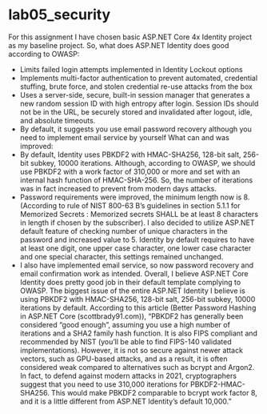 # lab05_security
For this assignment I have chosen basic ASP.NET Core 4x Identity project as my baseline project. So, what does ASP.NET Identity does good according to OWASP:
-	Limits failed login attempts implemented in Identity Lockout options
-	Implements multi-factor authentication to prevent automated, credential stuffing, brute force, and stolen credential re-use attacks from the box
-	Uses a server-side, secure, built-in session manager that generates a new random session ID with high entropy after login. Session IDs should not be in the URL, be securely stored and invalidated after logout, idle, and absolute timeouts.
-	By default, it suggests you use email password recovery although you need to implement email service by yourself
What can and was improved:
-	By default, Identity uses PBKDF2 with HMAC-SHA256, 128-bit salt, 256-bit subkey, 10000 iterations. Although, according to OWASP, we should use PBKDF2 with a work factor of 310,000 or more and set with an internal hash function of HMAC-SHA-256. So, the number of iterations was in fact increased to prevent from modern days attacks.
-	Password requirements were improved, the minimum length now is 8. (According to rule of NIST 800-63 B’s guidelines in section 5.1.1 for Memorized Secrets : Memorized secrets SHALL be at least 8 characters in length if chosen by the subscriber). I also decided to utilize ASP.NET default feature of checking number of unique characters in the password and increased value to 5. Identity by default requires to have at least one digit, one upper case character, one lower case character and one special character, this settings remained unchanged.
-	I also have implemented email service, so now password recovery and email confirmation work as intended.
Overall, I believe ASP.NET Core Identity does pretty good job in their default template complying to OWASP. The biggest issue of the entire ASP.NET Identity I believe is using PBKDF2 with HMAC-SHA256, 128-bit salt, 256-bit subkey, 10000 iterations by default. According to this article (Better Password Hashing in ASP.NET Core (scottbrady91.com)), “PBKDF2 has generally been considered “good enough”, assuming you use a high number of iterations and a SHA2 family hash function. It is also FIPS compliant and recommended by NIST (you’ll be able to find FIPS-140 validated implementations). However, it is not so secure against newer attack vectors, such as GPU-based attacks, and as a result, it is often considered weak compared to alternatives such as bcrypt and Argon2. In fact, to defend against modern attacks in 2021, cryptographers suggest that you need to use 310,000 iterations for PBKDF2-HMAC-SHA256. This would make PBKDF2 comparable to bcrypt work factor 8, and it is a little different from ASP.NET Identity’s default 10,000.”
